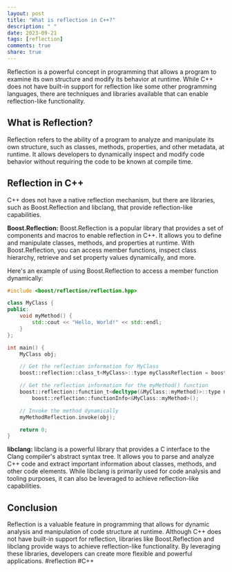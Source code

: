 ```yaml
---
layout: post
title: "What is reflection in C++?"
description: " "
date: 2023-09-21
tags: [reflection]
comments: true
share: true
---
```


Reflection is a powerful concept in programming that allows a program to examine its own structure and modify its behavior at runtime. While C++ does not have built-in support for reflection like some other programming languages, there are techniques and libraries available that can enable reflection-like functionality.

## What is Reflection?

Reflection refers to the ability of a program to analyze and manipulate its own structure, such as classes, methods, properties, and other metadata, at runtime. It allows developers to dynamically inspect and modify code behavior without requiring the code to be known at compile time.

## Reflection in C++

C++ does not have a native reflection mechanism, but there are libraries, such as Boost.Reflection and libclang, that provide reflection-like capabilities.

**Boost.Reflection:** Boost.Reflection is a popular library that provides a set of components and macros to enable reflection in C++. It allows you to define and manipulate classes, methods, and properties at runtime. With Boost.Reflection, you can access member functions, inspect class hierarchy, retrieve and set property values dynamically, and more.

Here's an example of using Boost.Reflection to access a member function dynamically:

```cpp
#include <boost/reflection/reflection.hpp>

class MyClass {
public:
    void myMethod() {
        std::cout << "Hello, World!" << std::endl;
    }
};

int main() {
    MyClass obj;

    // Get the reflection information for MyClass
    boost::reflection::class_t<MyClass>::type myClassReflection = boost::reflection::classInfo<MyClass>();

    // Get the reflection information for the myMethod() function
    boost::reflection::function_t<decltype(&MyClass::myMethod)>::type myMethodReflection =
        boost::reflection::functionInfo<&MyClass::myMethod>();

    // Invoke the method dynamically
    myMethodReflection.invoke(obj);

    return 0;
}
```

**libclang:** libclang is a powerful library that provides a C interface to the Clang compiler's abstract syntax tree. It allows you to parse and analyze C++ code and extract important information about classes, methods, and other code elements. While libclang is primarily used for code analysis and tooling purposes, it can also be leveraged to achieve reflection-like capabilities.

## Conclusion

Reflection is a valuable feature in programming that allows for dynamic analysis and manipulation of code structure at runtime. Although C++ does not have built-in support for reflection, libraries like Boost.Reflection and libclang provide ways to achieve reflection-like functionality. By leveraging these libraries, developers can create more flexible and powerful applications. #reflection #C++